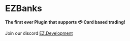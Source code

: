 # EZBanks

**The first ever Plugin that supports 💳 Card based trading!**

Join our discord [EZ.Development](https://discord.gg/aFKtmjAVxT ":)")

